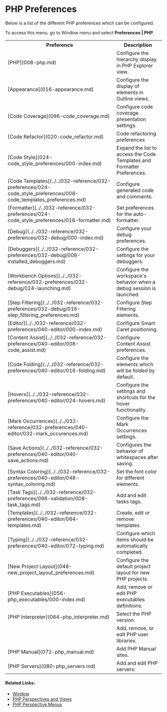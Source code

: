 # PHP Preferences

<!--context:preferences-->

Below is a list of the different PHP preferences which can be configured.

To access this menu, go to Window menu and select **Preferences | PHP**.

<table>
<tr><th>Preference</th>

<th>Description</th></tr>

<tr><td>[PHP](008-php.md)</td>

<td>Configure the hierarchy display in PHP Explorer view.</td></tr>

<tr><td>[Appearance](016-appearance.md)</td>

<td>Configure the display of elements in Outline views.</td></tr>

<tr><td>[Code Coverage](096-code_coverage.md)</td>

<td>Configure code coverage presentation settings.</td></tr>

<tr><td>[Code Refactor](020-code_refactor.md)</td>

<td>Code refactoring preferences</td></tr>

<tr><td>[Code Style](024-code_style_preferences/000-index.md)</td>

<td>Expand the list to access the Code Templates and Formatter Preferences.</td></tr>

<tr><td>[Code Templates](../../032-reference/032-preferences/024-code_style_preferences/008-code_templates_preferences.md)</td>

<td>Configure generated code and comments.</td></tr>

<tr><td>[Formatter](../../032-reference/032-preferences/024-code_style_preferences/016-formatter.md)</td>

<td>Set preferences for the auto-formatter.</td></tr>

<tr><td>[Debug](../../032-reference/032-preferences/032-debug/000-index.md)</td>

<td>Configure your debug preferences.</td></tr>

<tr><td>[Debuggers](../../032-reference/032-preferences/032-debug/008-installed_debuggers.md)</td>

<td>Configure the settings for your debuggers.</td></tr>

<tr><td>[Workbench Options](../../032-reference/032-preferences/032-debug/024-launching.md)</td>

<td>Configure the workspace's behavior when a debug session is launched.</td></tr>

<tr><td>[Step Filtering](../../032-reference/032-preferences/032-debug/016-step_filtering_preferences.md)</td>

<td>Configure Step Filtering elements.</td></tr>

<tr><td>[Editor](../../032-reference/032-preferences/040-editor/000-index.md)</td>

<td>Configure Smart Caret positioning.</td></tr>

<tr><td>[Content Assist](../../032-reference/032-preferences/040-editor/008-code_assist.md)</td>

<td>Configure Content Assist preferences.</td></tr>

<tr><td>[Code Folding](../../032-reference/032-preferences/040-editor/016-folding.md)</td>

<td>Configure the elements which will be folded by default.</td></tr>

<tr><td>[Hovers](../../032-reference/032-preferences/040-editor/024-hovers.md)</td>

<td>Configure the settings and shortcuts for the hover functionality.</td></tr>

<tr><td>[Mark Occurrences](../../032-reference/032-preferences/040-editor/032-mark_occurences.md)</td>

<td>Configure the Mark Occurrences settings.</td></tr>

<tr><td>[Save Actions](../../032-reference/032-preferences/040-editor/040-save_actions.md)</td>

<td>Configures the behavior of whitespaces after saving.</td></tr>

<tr><td>[Syntax Coloring](../../032-reference/032-preferences/040-editor/048-syntax_coloring.md)</td>

<td>Set the font color for different elements.</td></tr>

<tr><td>[Task Tags](../../032-reference/032-preferences/096-validation/008-task_tags.md)</td>

<td>Add and edit tasks tags.</td></tr>

<tr><td>[Templates](../../032-reference/032-preferences/040-editor/064-templates.md)</td>

<td>Create, edit or remove templates.</td></tr>

<tr><td>[Typing](../../032-reference/032-preferences/040-editor/072-typing.md)</td>

<td>Configure which items should be automatically completed.</td></tr>

<tr><td>[New Project Layout](048-new_project_layout_preferences.md)</td>

<td>Configure the default project layout for new PHP projects.</td></tr>

<tr><td>[PHP Executables](056-php_executables/000-index.md)</td>

<td>Add, remove or edit PHP executables definitions.</td></tr>

<tr><td>[PHP Interpreter](064-php_interpreter.md)</td>

<td>Select the PHP version.</td></tr>

<tr><td>&nbsp;</td>

<td>Add, remove, or edit PHP user libraries.</td></tr>

<tr><td>[PHP Manual](072-php_manual.md)</td>

<td>Add PHP Manual sites.</td></tr>

<tr><td>[PHP Servers](080-php_servers.md)</td>

<td>Add and edit PHP servers.</td></tr>

</table>

<!--links-start-->

#### Related Links:

 * [Window](../../032-reference/016-menus/080-window.md)
 * [PHP Perspectives and Views](../../032-reference/008-php_perspectives_and_views/000-index.md)
 * [PHP Perspective Menus](../../032-reference/016-menus/000-index.md)

<!--links-end-->

